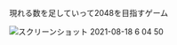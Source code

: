 
現れる数を足していって2048を目指すゲーム

![スクリーンショット 2021-08-18 6 04 50](https://user-images.githubusercontent.com/25487270/129800561-3b58a697-36bf-4515-8694-06696f026e84.png)
